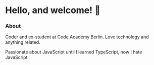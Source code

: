 # Hello, and welcome! 👋

### About

Coder and ex-student at Code Academy Berlin. Love technology and anything related.

Passionate about JavaScript until I learned TypeScript, now I hate JavaScript


